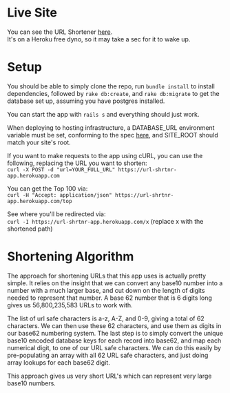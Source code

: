# Live Site

You can see the URL Shortener [here](https://url-shrtnr-app.herokuapp.com/).  
It's on a Heroku free dyno, so it may take a sec for it to wake up.  

# Setup

You should be able to simply clone the repo, run `bundle install` to install
dependencies, followed by `rake db:create`, and `rake db:migrate` to get the
database set up, assuming you have postgres installed.  

You can start the app with `rails s` and everything should just work.  

When deploying to hosting infrastructure, a DATABASE_URL environment variable
must be set, conforming to the spec [here](https://www.postgresql.org/docs/current/libpq-connect.html#LIBPQ-CONNSTRING),
and SITE_ROOT should match your site's root.  

If you want to make requests to the app using cURL, you can use the following, replacing the URL you want to shorten:  
`curl -X POST -d "url=YOUR_FULL_URL" https://url-shrtnr-app.herokuapp.com`  

You can get the Top 100 via:  
`curl -H "Accept: application/json" https://url-shrtnr-app.herokuapp.com/top`  

See where you'll be redirected via:  
`curl -I https://url-shrtnr-app.herokuapp.com/x` (replace x with the shortened path)  

# Shortening Algorithm

The approach for shortening URLs that this app uses is actually pretty simple. It relies on the insight
that we can convert any base10 number into a number with a much larger base, and cut down
on the length of digits needed to represent that number. A base 62 number that is 6 digits 
long gives us 56,800,235,583 URLs to work with.

The list of url safe characters is a-z, A-Z, and 0-9, giving a total of 62 characters. We can then use these
62 characters, and use them as digits in our base62 numbering system. The last step is to
simply convert the unique base10 encoded database keys for each record into base62, and map each
numerical digit, to one of our URL safe characters. We can do this easily by pre-populating an
array with all 62 URL safe characters, and just doing array lookups for each base62 digit.

This approach gives us very short URL's which can represent very large base10 numbers.

